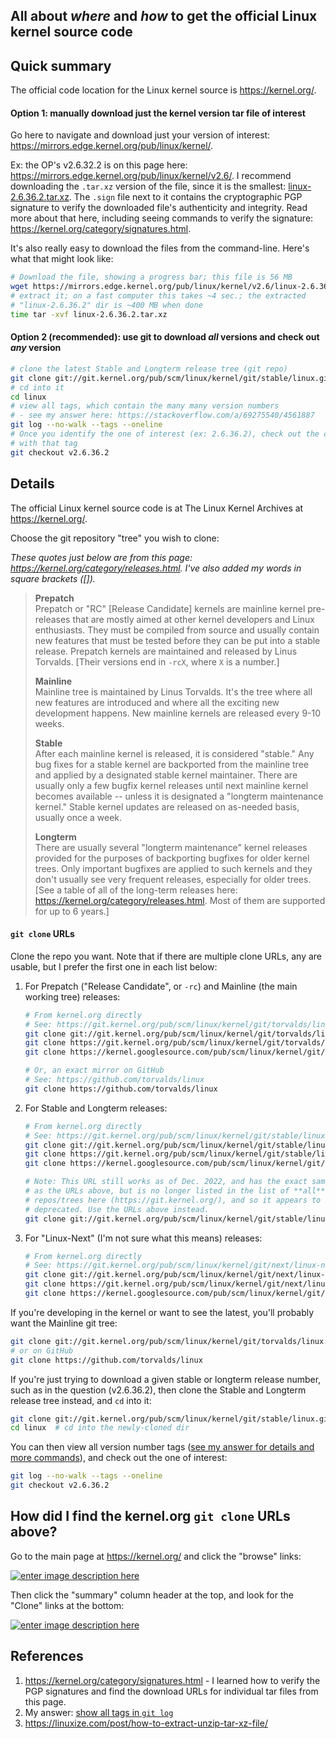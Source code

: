 <!--
GS
9 Dec. 2022

https://unix.stackexchange.com/q/46077/114401
My answer: https://unix.stackexchange.com/a/728275/114401
-->

## All about _where_ and _how_ to get the official Linux kernel source code

## Quick summary

The official code location for the Linux kernel source is https://kernel.org/. 

#### Option 1: manually download just the kernel version tar file of interest

Go here to navigate and download just your version of interest: https://mirrors.edge.kernel.org/pub/linux/kernel/. 

Ex: the OP's v2.6.32.2 is on this page here: https://mirrors.edge.kernel.org/pub/linux/kernel/v2.6/. I recommend downloading the `.tar.xz` version of the file, since it is the smallest: [linux-2.6.36.2.tar.xz](https://mirrors.edge.kernel.org/pub/linux/kernel/v2.6/linux-2.6.36.2.tar.xz). The `.sign` file next to it contains the cryptographic PGP signature to verify the downloaded file's authenticity and integrity. Read more about that here, including seeing commands to verify the signature: https://kernel.org/category/signatures.html.

It's also really easy to download the files from the command-line. Here's what that might look like: 

```bash
# Download the file, showing a progress bar; this file is 56 MB
wget https://mirrors.edge.kernel.org/pub/linux/kernel/v2.6/linux-2.6.36.2.tar.xz
# extract it; on a fast computer this takes ~4 sec.; the extracted 
# "linux-2.6.36.2" dir is ~400 MB when done
time tar -xvf linux-2.6.36.2.tar.xz
```

#### Option 2 (recommended): use git to download _all_ versions and check out _any_ version

```bash
# clone the latest Stable and Longterm release tree (git repo)
git clone git://git.kernel.org/pub/scm/linux/kernel/git/stable/linux.git
# cd into it
cd linux
# view all tags, which contain the many many version numbers
# - see my answer here: https://stackoverflow.com/a/69275540/4561887
git log --no-walk --tags --oneline
# Once you identify the one of interest (ex: 2.6.36.2), check out the commit
# with that tag
git checkout v2.6.36.2
```


## Details

The official Linux kernel source code is at The Linux Kernel Archives at https://kernel.org/. 

Choose the git repository "tree" you wish to clone:

_These quotes just below are from this page: https://kernel.org/category/releases.html. I've also added my words in square brackets ([])._

> **Prepatch**  
> Prepatch or "RC" [Release Candidate] kernels are mainline kernel pre-releases that are mostly aimed at other kernel developers and Linux enthusiasts. They must be compiled from source and usually contain new features that must be tested before they can be put into a stable release. Prepatch kernels are maintained and released by Linus Torvalds. [Their versions end in `-rcX`, where `X` is a number.]
> 
> **Mainline**  
> Mainline tree is maintained by Linus Torvalds. It's the tree where all new features are introduced and where all the exciting new development happens. New mainline kernels are released every 9-10 weeks.
> 
> **Stable**  
> After each mainline kernel is released, it is considered "stable." Any bug fixes for a stable kernel are backported from the mainline tree and applied by a designated stable kernel maintainer. There are usually only a few bugfix kernel releases until next mainline kernel becomes available -- unless it is designated a "longterm maintenance kernel." Stable kernel updates are released on as-needed basis, usually once a week.
> 
> **Longterm**  
> There are usually several "longterm maintenance" kernel releases provided for the purposes of backporting bugfixes for older kernel trees. Only important bugfixes are applied to such kernels and they don't usually see very frequent releases, especially for older trees. [See a table of all of the long-term releases here: https://kernel.org/category/releases.html. Most of them are supported for up to 6 years.]

#### `git clone` URLs

Clone the repo you want. Note that if there are multiple clone URLs, any are usable, but I prefer the first one in each list below:

1. For Prepatch ("Release Candidate", or `-rc`) and Mainline (the main working tree) releases: 
    ```bash
    # From kernel.org directly
    # See: https://git.kernel.org/pub/scm/linux/kernel/git/torvalds/linux.git/
    git clone git://git.kernel.org/pub/scm/linux/kernel/git/torvalds/linux.git
    git clone https://git.kernel.org/pub/scm/linux/kernel/git/torvalds/linux.git
    git clone https://kernel.googlesource.com/pub/scm/linux/kernel/git/torvalds/linux.git

    # Or, an exact mirror on GitHub
    # See: https://github.com/torvalds/linux
    git clone https://github.com/torvalds/linux
    ```
1. For Stable and Longterm releases:
    ```bash
    # From kernel.org directly
    # See: https://git.kernel.org/pub/scm/linux/kernel/git/stable/linux.git/
    git clone git://git.kernel.org/pub/scm/linux/kernel/git/stable/linux.git
    git clone https://git.kernel.org/pub/scm/linux/kernel/git/stable/linux.git
    git clone https://kernel.googlesource.com/pub/scm/linux/kernel/git/stable/linux.git

    # Note: This URL still works as of Dec. 2022, and has the exact same content
    # as the URLs above, but is no longer listed in the list of **all**
    # repos/trees here (https://git.kernel.org/), and so it appears to be
    # deprecated. Use the URLs above instead.
    git clone git://git.kernel.org/pub/scm/linux/kernel/git/stable/linux-stable.git
    ```
1. For "Linux-Next" (I'm not sure what this means) releases:
    ```bash
    # From kernel.org directly
    # See: https://git.kernel.org/pub/scm/linux/kernel/git/next/linux-next.git/
    git clone git://git.kernel.org/pub/scm/linux/kernel/git/next/linux-next.git
    git clone https://git.kernel.org/pub/scm/linux/kernel/git/next/linux-next.git
    git clone https://kernel.googlesource.com/pub/scm/linux/kernel/git/next/linux-next.git
    ```

If you're developing in the kernel or want to see the latest, you'll probably want the Mainline git tree:
```bash
git clone git://git.kernel.org/pub/scm/linux/kernel/git/torvalds/linux.git
# or on GitHub
git clone https://github.com/torvalds/linux
```

If you're just trying to download a given stable or longterm release number, such as in the question (v2.6.36.2), then clone the Stable and Longterm release tree instead, and `cd` into it:
```bash
git clone git://git.kernel.org/pub/scm/linux/kernel/git/stable/linux.git
cd linux  # cd into the newly-cloned dir
```

You can then view all version number tags ([see my answer for details and more commands](https://stackoverflow.com/a/69275540/4561887)), and check out the one of interest:
```bash
git log --no-walk --tags --oneline
git checkout v2.6.36.2
```


## How did I find the kernel.org `git clone` URLs above? 

Go to the main page at https://kernel.org/ and click the "browse" links:

[![enter image description here][1]][1]

Then click the "summary" column header at the top, and look for the "Clone" links at the bottom:

[![enter image description here][2]][2]


## References

1. https://kernel.org/category/signatures.html - I learned how to verify the PGP signatures and find the download URLs for individual tar files from this page.
1. My answer: [show all tags in `git log`](https://stackoverflow.com/a/69275540/4561887)
1. https://linuxize.com/post/how-to-extract-unzip-tar-xz-file/


  [1]: https://i.stack.imgur.com/emDrd.png
  [2]: https://i.stack.imgur.com/4rgwC.png

